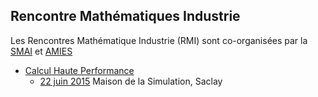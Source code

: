 Rencontre Mathématiques Industrie
---------------------------------

Les Rencontres Mathématique Industrie (RMI) sont co-organisées par la [SMAI](http://smai.emath.fr) et [AMIES](http://agence-maths-entreprises.fr)

- [Calcul Haute Performance](HPC)
  - [22 juin 2015](HPC/README.md) Maison de la Simulation, Saclay
